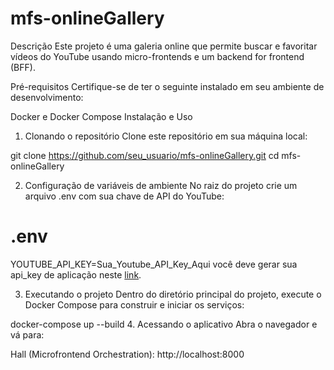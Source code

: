 # mfs-onlineGallery
Descrição
Este projeto é uma galeria online que permite buscar e favoritar vídeos do YouTube usando micro-frontends e um backend for frontend (BFF).

Pré-requisitos
Certifique-se de ter o seguinte instalado em seu ambiente de desenvolvimento:

Docker e Docker Compose
Instalação e Uso
1. Clonando o repositório
Clone este repositório em sua máquina local:

git clone https://github.com/seu_usuario/mfs-onlineGallery.git
cd mfs-onlineGallery

2. Configuração de variáveis de ambiente
No raiz do projeto crie um arquivo .env com sua chave de API do YouTube:

# .env
YOUTUBE_API_KEY=Sua_Youtube_API_Key_Aqui
você deve gerar sua api_key de aplicação neste [link](https://developers.google.com/youtube/v3/getting-started?hl=pt-br).

3. Executando o projeto
Dentro do diretório principal do projeto, execute o Docker Compose para construir e iniciar os serviços:

docker-compose up --build
4. Acessando o aplicativo
Abra o navegador e vá para:

Hall (Microfrontend Orchestration): http://localhost:8000
